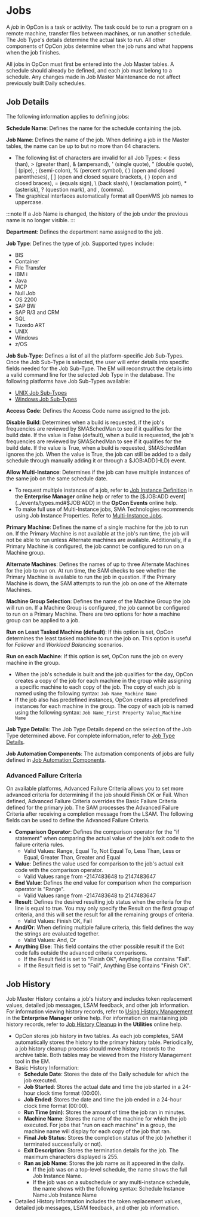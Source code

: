 # Jobs

A *job* in OpCon is a task or activity. The
task could be to run a program on a remote machine, transfer files
between machines, or run another schedule. The Job Type's details
determine the actual task to run. All other components of
OpCon jobs determine when the job runs and
what happens when the job finishes.

All jobs in OpCon must first be entered into
the Job Master tables. A schedule should already be defined, and each
job must belong to a schedule. Any changes made in Job Master
Maintenance do not affect previously built Daily schedules.

## Job Details

The following information applies to defining jobs:

**Schedule Name**: Defines the name for the schedule containing the job.

**Job Name**: Defines the name of the job. When defining a job in the
Master tables, the name can be up to but no more than 64 characters.

- The following list of characters are invalid for all Job Types: \<
    (less than), \> (greater than), & (ampersand), ' (single quote), "
    (double quote), \| (pipe), ; (semi-colon), % (percent symbol), ( )
    (open and closed parentheses), \[ \] (open and closed square     brackets, { } (open and closed braces), = (equals sign), \\ (back
    slash), ! (exclamation point), \* (asterisk), ? (question mark), and
    , (comma).
- The graphical interfaces automatically format all OpenVMS job names
    to uppercase.

:::note
If a Job Name is changed, the history of the job under the previous name is no longer visible.
:::

**Department**: Defines the department name assigned to the job.

**Job Type**: Defines the type of job. Supported types include:

- BIS
- Container
- File Transfer
- IBM i
- Java
- MCP
- Null Job
- OS 2200
- SAP BW
- SAP R/3 and CRM
- SQL
- Tuxedo ART
- UNIX
- Windows
- z/OS

**Job Sub-Type**: Defines a list of all the platform-specific Job
Sub-Types. Once the Job Sub-Type is selected, the user will enter
details into specific fields needed for the Job Sub-Type. The EM will
reconstruct the details into a valid command line for the selected Job
Type in the database. The following platforms have Job Sub-Types
available:

- [UNIX Job Sub-Types](../job-types/unix.md#UNIX)
- [Windows Job Sub-Types](../job-types/windows.md#Windows)

**Access Code**: Defines the Access Code name assigned to the job.

**Disable Build**: Determines when a build is requested, if the job's frequencies are reviewed by SMASchedMan to see
if it qualifies for the build date. If the value is False (default),
when a build is requested, the job's frequencies are reviewed by
SMASchedMan to see if it qualifies for the build date. If the value is
True, when a build is requested, SMASchedMan ignores the job. When the
value is True, the job can still be added to a daily schedule through
manually adding it or through a $JOB:ADD(HLD) event.

**Allow Multi-Instance**: Determines if the job can have multiple
instances of the same job on the same schedule date.

- To request multiple instances of a job, refer to [Job Instance Definition](../Files/UI/Enterprise-Manager/Job-Instance-Definition.md)
     in the **Enterprise Manager** online help or refer to the
    [$JOB:ADD event](../events/types.md#$JOB:ADD) in
    the **OpCon Events** online help.
- To make full use of Multi-Instance jobs, SMA Technologies recommends using Job Instance
    Properties. Refer to [Multi-Instance Jobs](../operations/job-names.md#multi-instance-jobs).

**Primary Machine**: Defines the name of a single machine for the job to
run on. If the Primary Machine is not available at the job's run time,
the job will not be able to run unless Alternate machines are available.
Additionally, if a Primary Machine is configured, the job cannot be
configured to run on a Machine group.

**Alternate Machines**: Defines the names of up to three Alternate
Machines for the job to run on. At run time, the SAM checks to see
whether the Primary Machine is available to run the job in question. If
the Primary Machine is down, the SAM attempts to run the job on one of
the Alternate Machines.

**Machine Group Selection**: Defines the name of the Machine Group the
job will run on. If a Machine Group is configured, the job cannot be
configured to run on a Primary Machine. There are two options for how a
machine group can be applied to a job.

**Run on Least Tasked Machine (default)**: If this option is set,
OpCon determines the least tasked machine to
run the job on. This option is useful for *Failover* and *Workload
Balancing* scenarios.

**Run on each Machine**: If this option is set, OpCon runs the job on every machine in the
group.

- When the job's schedule is built and the job qualifies for the day,
    OpCon creates a copy of the job for each
    machine in the group while assigning a specific machine to each copy
    of the job. The copy of each job is named using the following
    syntax: `Job Name_Machine Name`
- If the job also has predefined instances,
    OpCon creates all predefined instances
    for each machine in the group. The copy of each job is named using
    the following syntax: `Job Name_First Property Value_Machine Name`

**Job Type Details**: The Job Type Details depend on the selection of
the Job Type determined above. For complete information, refer to [Job Type Details](../job-types/overview.md).

**Job Automation Components**: The automation components of jobs are
fully defined in [Job Automation Components](../job-components/overview.md).

### Advanced Failure Criteria

On available platforms, Advanced Failure Criteria allows you to set more
advanced criteria for determining if the job should Finish OK or Fail.
When defined, Advanced Failure Criteria overrides the Basic Failure
Criteria defined for the primary job. The SAM processes the Advanced
Failure Criteria after receiving a completion message from the
LSAM. The following fields can be used to define the Advanced Failure Criteria.

- **Comparison Operator**: Defines the comparison operator for the
    "if statement" when comparing the actual value of the job's exit
    code to the failure criteria rules.
  - Valid Values: Range, Equal To, Not Equal To, Less Than, Less or
        Equal, Greater Than, Greater and Equal
- **Value**: Defines the value used for comparison to the job's
    actual exit code with the comparison operator.
  - Valid Values range from -2147483648 to 2147483647
- **End Value**: Defines the end value for comparison when the
    comparison operator is "Range".
  - Valid Values range from -2147483648 to 2147483647
- **Result**: Defines the desired resulting job status when the
    criteria for the line is equal to true. You may only specify the
    Result on the first group of criteria, and this will set the result
    for all the remaining groups of criteria.
  - Valid Values: Finish OK, Fail
- **And/Or**: When defining multiple failure criteria, this field
    defines the way the strings are evaluated together.
  - Valid Values: And, Or
- **Anything Else**: This field contains the other possible result if
    the Exit code falls outside the advanced criteria comparisons.
  - If the Result field is set to "Finish OK", Anything Else
        contains "Fail".
  - If the Result field is set to "Fail", Anything Else contains
        "Finish OK".

## Job History

Job Master History contains a job's history and includes token
replacement values, detailed job messages, LSAM feedback, and other job information. For information viewing history
records, refer to [Using History Management](../Files/UI/Enterprise-Manager/Using-History-Management.md)
 in the **Enterprise Manager** online help. For information on
maintaining job history records, refer to [Job History Cleanup](../utilities/Command-line-Utilities/Job-History-Cleanup.md)
 in the **Utilities** online help.

- OpCon stores job history in two tables.
    As each job completes, SAM automatically stores the history to the
    primary history table. Periodically, a job history cleanup process
    should move history records to the archive table. Both tables may be
    viewed from the History Management tool in the EM.
- Basic History Information:
  - **Schedule Date**: Stores the date of the Daily schedule for
        which the job executed.
  - **Job Started**: Stores the actual date and time the job started
        in a 24-hour clock time format (00:00).
  - **Job Ended**: Stores the date and time the job ended in a
        24-hour clock time format (00:00).
  - **Run Time (min)**: Stores the amount of time the job ran in
        minutes.
  - **Machine Name**: Stores the name of the machine for which the
        job executed. For jobs that "run on each machine" in a group,
        the machine name will display for each copy of the job that ran.
  - **Final Job Status**: Stores the completion status of the job
        (whether it terminated successfully or not).
  - **Exit Description**: Stores the termination details for the
        job. The maximum characters displayed is 255.
  - **Ran as job Name**: Stores the job name as it appeared in the
        daily.
    - If the job was on a top-level schedule, the name shows the
            full Job Instance Name.
    - If the job was on a subschedule or any multi-instance
            schedule, the name shows with the following syntax: Schedule
            Instance Name:Job Instance Name
- Detailed History Information includes the token replacement values,
    detailed job messages, LSAM feedback, and other job information.

